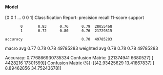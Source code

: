 #### Model
[0 0 1 ... 0 0 1]
Classification Report:
              precision    recall  f1-score   support

           0       0.83      0.76      0.79  28055468
           1       0.72      0.80      0.76  21729815

    accuracy                           0.78  49785283
   macro avg       0.77      0.78      0.78  49785283
weighted avg       0.78      0.78      0.78  49785283

Accuracy: 0.776866930735334
Confusion Matrix:
[[21374941  6680527]
 [ 4428216 17301599]]
Confusion Matrix (%):
[[42.93425629 13.41867837]
 [ 8.89462856 34.75243678]]
